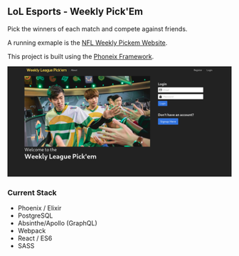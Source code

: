 ## LoL Esports - Weekly Pick'Em

Pick the winners of each match and compete against friends.

A running exmaple is the [NFL Weekly Pickem Website](http://weeklypickem.fantasy.nfl.com/).

This project is built using the [Phoneix Framework](http://phoenixframework.org/).

![Alt text](screenshot.png?raw=true "Main Landing Page Screenshot")

### Current Stack
- Phoenix / Elixir
- PostgreSQL
- Absinthe/Apollo (GraphQL)
- Webpack
- React / ES6
- SASS
